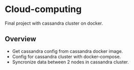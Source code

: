 # Cloud-computing
Final project with cassandra cluster on docker.

## Overview
- Get cassandra config from cassandra docker image.
- Config for cassandra cluster with docker-compose.
- Syncronize data between 2 nodes in cassandra cluster.
